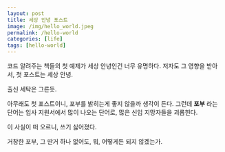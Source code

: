 ```yaml
---
layout: post
title: 세상 안녕 포스트
image: /img/hello_world.jpeg
permalink: /hello-world
categories: [life]
tags: [hello-world]
---
```


코드 알려주는 책들의 첫 예제가 세상 안녕인건 너무 유명하다.
저자도 그 영향을 받아서, 첫 포스트는 세상 안녕.

출신 세탁은 그른듯.

아무래도 첫 포스트이니, 포부를 밝히는게 좋지 않을까 생각이 든다.
그런데 **포부** 라는 단어는 입사 지원서에서 많이 나오는 단어로,
많은 신입 지망자들을 괴롭힌다.

이 사실이 떠 오르니, 쓰기 싫어졌다.

거창한 포부, 그 딴거 하나 없어도, 뭐, 어떻게든 되지 않겠는가.
